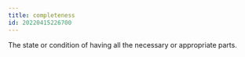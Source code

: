 ```yaml
---
title: completeness
id: 20220415226700
---
```


The state or condition of having all the necessary or appropriate parts.
